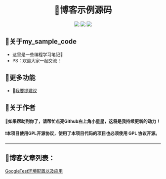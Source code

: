 <div align="center">
<h1>📝博客示例源码</h1>
<img src="https://img.shields.io/github/license/onblog/BlogHelper"/>
<img src="https://img.shields.io/static/v1?label=electron&message=7.1.7&color="/>
<img src="https://img.shields.io/static/v1?label=mac|win|linux&message=7.1.7&color=yellow"/>
</div>

## 🚩关于my_sample_code

- 这里是一些编程学习笔记🌝
- PS：欢迎大家一起交流！

## 🚩更多功能

- 🙋[我要提建议](https://github.com/calm2012/my_sample_code/issues)

## 🚩关于作者

#### 📣如果帮助到你了，请帮忙点亮Github右上角小星星，这将是我持续更新的动力！

#### ❗本项目使用GPL开源协议，使用了本项目代码的项目也必须使用 GPL 协议开源。

---

## 🚩博客文章列表：
[GoogleTest环境配置以及应用](https://calm2012.github.io/GoogleTest%E7%8E%AF%E5%A2%83%E9%85%8D%E7%BD%AE%E4%BB%A5%E5%8F%8A%E5%BA%94%E7%94%A8/)
